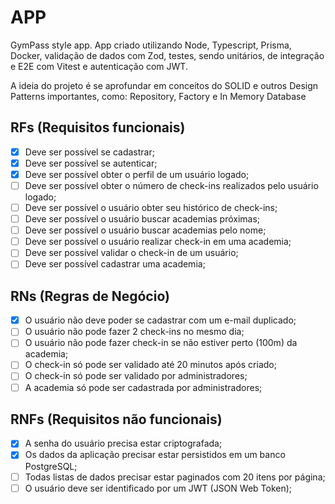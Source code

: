 # APP

GymPass style app.
App criado utilizando Node, Typescript, Prisma, Docker, validação de dados com Zod,
testes, sendo unitários, de integração e E2E com Vitest e autenticação com JWT.

A ideia do projeto é se aprofundar em conceitos do SOLID e outros Design Patterns
importantes, como: Repository, Factory e In Memory Database

<!-- O que o usuário poderá fazer na plataforma -->
## RFs (Requisitos funcionais)

- [X] Deve ser possível se cadastrar;
- [X] Deve ser possível se autenticar;
- [X] Deve ser possível obter o perfil de um usuário logado;
- [ ] Deve ser possível obter o número de check-ins realizados pelo usuário logado;
- [ ] Deve ser possível o usuário obter seu histórico de check-ins;
- [ ] Deve ser possível o usuário buscar academias próximas;
- [ ] Deve ser possível o usuário buscar academias pelo nome;
- [ ] Deve ser possível o usuário realizar check-in em uma academia;
- [ ] Deve ser possível validar o check-in de um usuário;
- [ ] Deve ser possível cadastrar uma academia;

<!-- Condições para que o usuário possa utilizar a funcionalidade do RF
Não pode ter uma RN nao associada a uma RF -->
## RNs (Regras de Negócio)

- [X] O usuário não deve poder se cadastrar com um e-mail duplicado;
- [ ] O usuário não pode fazer 2 check-ins no mesmo dia;
- [ ] O usuário não pode fazer check-in se não estiver perto (100m) da academia;
- [ ] O check-in só pode ser validado até 20 minutos após criado;
- [ ] O check-in só pode ser validado por administradores;
- [ ] A academia só pode ser cadastrada por administradores;

## RNFs (Requisitos não funcionais)

- [X] A senha do usuário precisa estar criptografada;
- [X] Os dados da aplicação precisar estar persistidos em um banco PostgreSQL;
- [ ] Todas listas de dados precisar estar paginados com 20 itens por página;
- [ ] O usuário deve ser identificado por um JWT (JSON Web Token);
